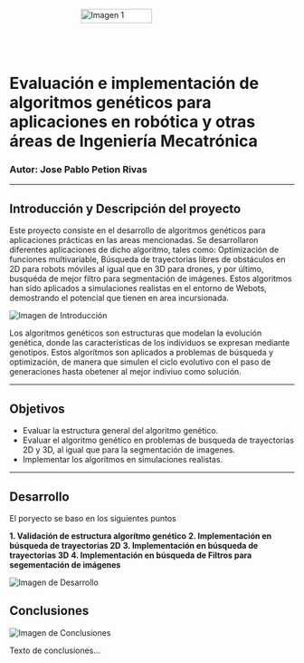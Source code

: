 <div style="display: flex; align-items: center; justify-content: center; height: 100px;">
  <img src="https://biodiversidad.gt/portal/images/layout/UVG_logo.png" width="50%" alt="Imagen 1"/>
</div>

# Evaluación e implementación de algoritmos genéticos para aplicaciones en robótica y otras áreas de Ingeniería Mecatrónica
###  Autor: Jose Pablo Petion Rivas

------------

## Introducción y Descripción del proyecto

Este proyecto consiste en el desarrollo de algoritmos genéticos para aplicaciones prácticas en las areas mencionadas. Se desarrollaron diferentes aplicaciones de dicho algoritmo, tales como: Optimización de funciones multivariable, Búsqueda de trayectorias libres de obstáculos en 2D para robots móviles al igual que en 3D para drones, y por último, busquéda de mejor filtro para segmentación de imágenes. Estos algoritmos han sido aplicados a simulaciones realistas en el entorno de Webots, demostrando el potencial que tienen en area incursionada.

![Imagen de Introducción](https://images.spiceworks.com/wp-content/uploads/2023/08/30104126/Genetic-Algorithm.jpg)

Los algoritmos genéticos son estructuras que modelan la evolución genética, donde las características de los individuos se expresan mediante genotipos. Estos algorítmos son aplicados a problemas de búsqueda y optimización, de manera que simulen el ciclo evolutivo con el paso de generaciones hasta obetener al mejor indiviuo como solución. 

------------
## Objetivos

- Evaluar la estructura general del algoritmo genético.
- Evaluar el algoritmo genético en problemas de busqueda de trayectorias 2D y 3D, al igual que para la segmentación de imagenes.
- Implementar los algoritmos en simulaciones realistas.

------------


## Desarrollo

El poryecto se baso en los siguientes puntos

**1. Validación de estructura algorítmo genético**
**2. Implementación en búsqueda de trayectorias 2D**
**3. Implementación en búsqueda de trayectorias 3D**
**4. Implementación en búsqueda de Filtros para segementación de imágenes**

![Imagen de Desarrollo](images/imagen_desarrollo.png)

## Conclusiones

![Imagen de Conclusiones](images/imagen_conclusiones.png)

Texto de conclusiones...
